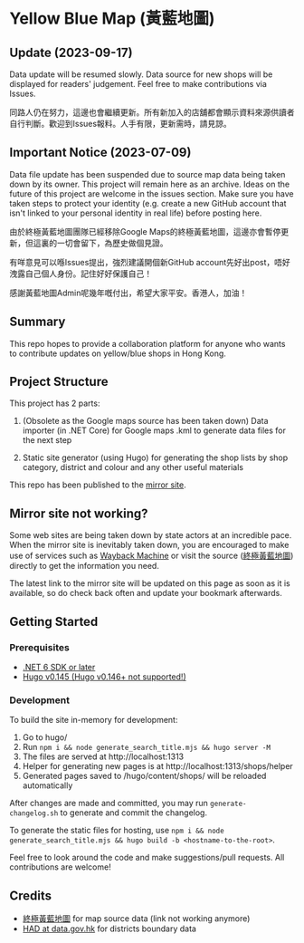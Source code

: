 # Yellow Blue Map (黃藍地圖)

## Update (2023-09-17)

Data update will be resumed slowly. Data source for new shops will be displayed for readers' judgement. Feel free to make contributions via Issues.

同路人仍在努力，這邊也會繼續更新。所有新加入的店舖都會顯示資料來源供讀者自行判斷。歡迎到Issues報料。人手有限，更新需時，請見諒。

## Important Notice (2023-07-09)

Data file update has been suspended due to source map data being taken down by its owner. This project will remain here as an archive. Ideas on the future of this project are welcome in the issues section. Make sure you have taken steps to protect your identity (e.g. create a new GitHub account that isn't linked to your personal identity in real life) before posting here.

由於終極黃藍地圖團隊已經移除Google Maps的終極黃藍地圖，這邊亦會暫停更新，但這裏的一切會留下，為歷史做個見證。

有咩意見可以喺Issues提出，強烈建議開個新GitHub account先好出post，唔好洩露自己個人身份。記住好好保護自己！

感謝黃藍地圖Admin呢幾年嘅付出，希望大家平安。香港人，加油！

## Summary

This repo hopes to provide a collaboration platform for anyone who wants to contribute updates on yellow/blue shops in Hong Kong.

## Project Structure

This project has 2 parts:

1. (Obsolete as the Google maps source has been taken down) Data importer (in .NET Core) for Google maps .kml to generate data files for the next step

1. Static site generator (using Hugo) for generating the shop lists by shop category, district and colour and any other useful materials

This repo has been published to the [mirror site](https://yellow-blue-map.pages.dev).

## Mirror site not working?

Some web sites are being taken down by state actors at an incredible pace. When the mirror site is inevitably taken down, you are encouraged to make use of services such as [Wayback Machine](https://web.archive.org/web/https://yellow-blue-map.pages.dev/shops/) or visit the source ([終極黃藍地圖]) directly to get the information you need.

The latest link to the mirror site will be updated on this page as soon as it is available, so do check back often and update your bookmark afterwards.

## Getting Started

### Prerequisites

- [.NET 6 SDK or later](https://dotnet.microsoft.com/download)
- [Hugo v0.145 (Hugo v0.146+ not supported!)](https://gohugo.io/installation/)

### Development

To build the site in-memory for development:

1. Go to hugo/
1. Run `npm i && node generate_search_title.mjs && hugo server -M`
1. The files are served at http://localhost:1313
1. Helper for generating new pages is at http://localhost:1313/shops/helper
1. Generated pages saved to /hugo/content/shops/ will be reloaded automatically

After changes are made and committed, you may run `generate-changelog.sh` to generate and commit the changelog.

To generate the static files for hosting, use `npm i && node generate_search_title.mjs && hugo build -b <hostname-to-the-root>`.

Feel free to look around the code and make suggestions/pull requests. All contributions are welcome!

## Credits

- [終極黃藍地圖] for map source data (link not working anymore)
- [HAD at data.gov.hk](https://data.gov.hk/en-data/dataset/hk-had-json1-hong-kong-administrative-boundaries) for districts boundary data

[終極黃藍地圖]: https://bit.ly/yellowbluemap
